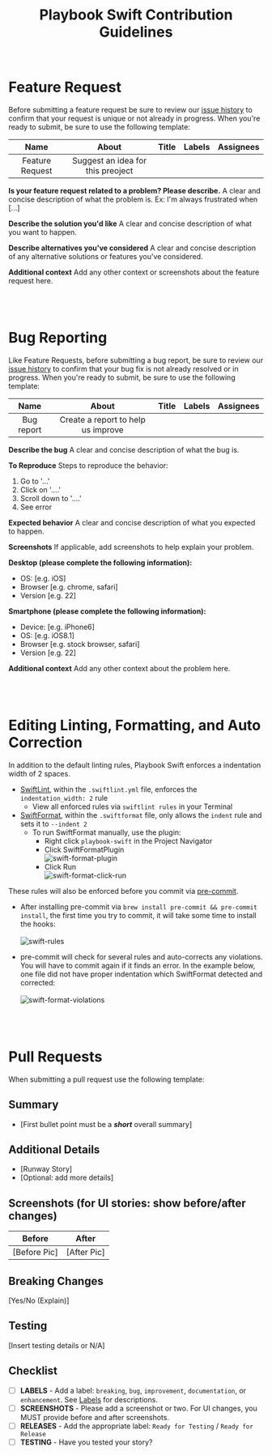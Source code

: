 <h1 align="center">Playbook Swift Contribution Guidelines</h1><br />

# Feature Request
Before submitting a feature request be sure to review our [issue history](https://github.com/powerhome/playbook-swift/issues?q=is%3Aissue+) to confirm that your request is unique or not already in progress. 
When you're ready to submit, be sure to use the following template: 

| Name | About  | Title  | Labels | Assignees |
| :---:   | :---: | :---: | :---: | :---: |
|  Feature Request | Suggest an idea for this preoject   |    

**Is your feature request related to a problem? Please describe.**
A clear and concise description of what the problem is. Ex: I'm always frustrated when [...]

**Describe the solution you'd like**
A clear and concise description of what you want to happen.

**Describe alternatives you've considered**
A clear and concise description of any alternative solutions or features you've considered.

**Additional context**
Add any other context or screenshots about the feature request here.

<br />
<br/>

# Bug Reporting
Like Feature Requests, before submitting a bug report, be sure to review our [issue history](https://github.com/powerhome/playbook-swift/issues?q=is%3Aissue+) to confirm that your bug fix is not already resolved or in progress.
When you're ready to submit, be sure to use the following template: 

| Name | About  | Title  | Labels | Assignees |
| :---:   | :---: | :---: | :---: | :---: |
|  Bug report | Create a report to help us improve  | 

**Describe the bug**
A clear and concise description of what the bug is.

**To Reproduce**
Steps to reproduce the behavior:
1. Go to '...'
2. Click on '....'
3. Scroll down to '....'
4. See error

**Expected behavior**
A clear and concise description of what you expected to happen.

**Screenshots**
If applicable, add screenshots to help explain your problem.

**Desktop (please complete the following information):**
 - OS: [e.g. iOS]
 - Browser [e.g. chrome, safari]
 - Version [e.g. 22]

**Smartphone (please complete the following information):**
 - Device: [e.g. iPhone6]
 - OS: [e.g. iOS8.1]
 - Browser [e.g. stock browser, safari]
 - Version [e.g. 22]

**Additional context**
Add any other context about the problem here.

<br />
<br />

# Editing Linting, Formatting, and Auto Correction

In addition to the default linting rules, Playbook Swift enforces a indentation width of 2 spaces.

* [SwiftLint](https://github.com/realm/SwiftLint), within the `.swiftlint.yml` file, enforces the `indentation_width: 2` rule
  * View all enforced rules via `swiftlint rules` in your Terminal
* [SwiftFormat](https://github.com/nicklockwood/SwiftFormat), within the `.swiftformat` file, only allows the `indent` rule and sets it to `--indent 2`
  * To run SwiftFormat manually, use the plugin:
    * Right click `playbook-swift` in the Project Navigator
    * Click SwiftFormatPlugin
<br />![swift-format-plugin](https://github.com/powerhome/playbook-swift/assets/60269827/fa5fdfcc-b430-46f4-b8cd-0b6f1758bbd0)
    * Click Run
<br />![swift-format-click-run](https://github.com/powerhome/playbook-swift/assets/60269827/6f55d10a-39a3-43fc-8b66-6134f4186bea)


These rules will also be enforced before you commit via [pre-commit](https://pre-commit.com/).

* After installing pre-commit via `brew install pre-commit && pre-commit install`, the first time you try to commit, it will take some time to install the hooks:
<br /><br />![swift-rules](https://github.com/powerhome/playbook-swift/assets/60269827/43860663-900b-4ffc-9636-cc1770343efc)



* pre-commit will check for several rules and auto-corrects any violations. You will have to commit again if it finds an error. In the example below, one file did not have proper indentation which SwiftFormat detected and corrected:
<br /><br />![swift-format-violations](https://github.com/powerhome/playbook-swift/assets/60269827/80d86b5b-bfdc-4be5-a10b-1744772f3d99)


<br />
<br />

# Pull Requests

When submitting a pull request use the following template: 
## Summary
- [First bullet point must be a **_short_** overall summary]

## Additional Details
- [Runway Story]
- [Optional: add more details]

## Screenshots (for UI stories: show before/after changes)

| Before                            | After                             |
| --------------------------------- | --------------------------------- |
| [Before Pic]                      | [After Pic]                       |

## Breaking Changes

[Yes/No (Explain)]

## Testing

[Insert testing details or N/A]

## Checklist

- [ ] **LABELS** - Add a label: `breaking`, `bug`, `improvement`, `documentation`, or `enhancement`. See [Labels](https://github.com/powerhome/playbook-apple/labels) for descriptions.
- [ ] **SCREENSHOTS** - Please add a screenshot or two. For UI changes, you MUST provide before and after screenshots.
- [ ] **RELEASES** - Add the appropriate label: `Ready for Testing` / `Ready for Release`
- [ ] **TESTING** - Have you tested your story?
